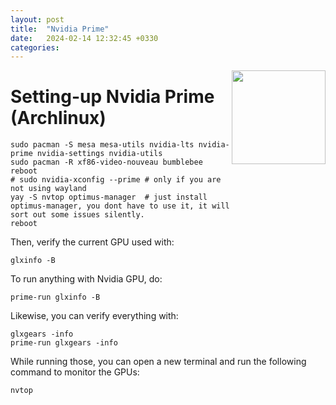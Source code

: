 ```yaml
---
layout: post
title:  "Nvidia Prime"
date:   2024-02-14 12:32:45 +0330
categories:
---
```

<img align="right" width="150" src="https://upload.wikimedia.org/wikipedia/commons/thumb/a/a4/NVIDIA_logo.svg/1920px-NVIDIA_logo.svg.png">

# Setting-up Nvidia Prime (Archlinux)
```
sudo pacman -S mesa mesa-utils nvidia-lts nvidia-prime nvidia-settings nvidia-utils
sudo pacman -R xf86-video-nouveau bumblebee
reboot
# sudo nvidia-xconfig --prime # only if you are not using wayland
yay -S nvtop optimus-manager  # just install optimus-manager, you dont have to use it, it will sort out some issues silently.
reboot
```
  
Then, verify the current GPU used with:
```
glxinfo -B
```
To run anything with Nvidia GPU, do:
```
prime-run glxinfo -B
```
Likewise, you can verify everything with:
```
glxgears -info
prime-run glxgears -info
```

While running those, you can open a new terminal and run the following command to monitor the GPUs:
```
nvtop
```

